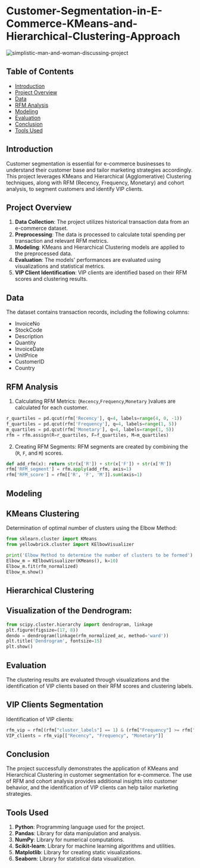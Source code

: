 # Customer-Segmentation-in-E-Commerce-KMeans-and-Hierarchical-Clustering-Approach

![simplistic-man-and-woman-discussing-project](https://github.com/shophiagithub/Customer-Segmentation-in-E-Commerce-KMeans-and-Hierarchical-Clustering-Approach/assets/114874837/017bc047-9095-40bf-a7c7-f81aaeac66b5)

## Table of Contents
- [Introduction](#Introduction)
- [Project Overview](#Project_Overview)
- [Data](#Data)
- [RFM Analysis](#RFM_analysis)
- [Modeling](#Modelling)
- [Evaluation](#Evaluation)
- [Conclusion](#Conclusion)
- [Tools Used](#Tools_used)

## Introduction

Customer segmentation is essential for e-commerce businesses to understand their customer base and tailor marketing strategies accordingly. This project leverages KMeans and Hierarchical (Agglomerative) Clustering techniques, along with RFM (Recency, Frequency, Monetary) and cohort analysis, to segment customers and identify VIP clients.

## Project Overview

1. **Data Collection**: The project utilizes historical transaction data from an e-commerce dataset.
2. **Preprocessing**: The data is processed to calculate total spending per transaction and relevant RFM metrics.
3. **Modeling**: KMeans and Hierarchical Clustering models are applied to the preprocessed data.
4. **Evaluation**: The models' performances are evaluated using visualizations and statistical metrics.
5. **VIP Client Identification**: VIP clients are identified based on their RFM scores and clustering results.

## Data

The dataset contains transaction records, including the following columns:

- InvoiceNo
- StockCode
- Description
- Quantity
- InvoiceDate
- UnitPrice
- CustomerID
- Country

## RFM Analysis
1. Calculating RFM Metrics: (`Recency`,`Frequency`,`Monetary` )values are calculated for each customer.

```python
r_quartiles = pd.qcut(rfm['Recency'], q=4, labels=range(4, 0, -1))
f_quartiles = pd.qcut(rfm['Frequency'], q=4, labels=range(1, 5))
m_quartiles = pd.qcut(rfm['Monetary'], q=4, labels=range(1, 5))
rfm = rfm.assign(R=r_quartiles, F=f_quartiles, M=m_quartiles)
```
2. Creating RFM Segments: RFM segments are created by combining the (`R`, `F`, and `M`) scores.

```python
def add_rfm(x): return str(x['R']) + str(x['F']) + str(x['M'])
rfm['RFM_segment'] = rfm.apply(add_rfm, axis=1)
rfm['RFM_score'] = rfm[['R', 'F', 'M']].sum(axis=1)
```

## Modeling
## KMeans Clustering
Determination of optimal number of clusters using the Elbow Method:
```python
from sklearn.cluster import KMeans
from yellowbrick.cluster import KElbowVisualizer

print('Elbow Method to determine the number of clusters to be formed')
Elbow_m = KElbowVisualizer(KMeans(), k=10)
Elbow_m.fit(rfm_normalized)
Elbow_m.show()
```

## Hierarchical Clustering
## Visualization of the Dendrogram:
```python
from scipy.cluster.hierarchy import dendrogram, linkage
plt.figure(figsize=(17, 8))
dendo = dendrogram(linkage(rfm_normalized_ac, method='ward'))
plt.title('Dendrogram', fontsize=15)
plt.show()
```

## Evaluation
The clustering results are evaluated through visualizations and the identification of VIP clients based on their RFM scores and clustering labels.

## VIP Clients Segmentation
Identification of VIP clients:
```python
rfm_vip = rfm[(rfm["cluster_labels"] == 1) & (rfm["Frequency"] >= rfm["Frequency"].quantile(0.95)) & (rfm["Monetary"] >= rfm["Monetary"].quantile(0.95)) & (rfm["Recency"] <= rfm["Recency"].quantile(0.30))]
VIP_clients = rfm_vip[["Recency", "Frequency", "Monetary"]]
```

## Conclusion
The project successfully demonstrates the application of KMeans and Hierarchical Clustering in customer segmentation for e-commerce. The use of RFM and cohort analysis provides additional insights into customer behavior, and the identification of VIP clients can help tailor marketing strategies.

## Tools Used
1. **Python**: Programming language used for the project.
2. **Pandas**: Library for data manipulation and analysis.
3. **NumPy**: Library for numerical computations.
4. **Scikit-learn**: Library for machine learning algorithms and utilities.
5. **Matplotlib**: Library for creating static visualizations.
6. **Seaborn**: Library for statistical data visualization.
